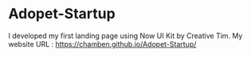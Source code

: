 # Adopet-Startup
I developed my first landing page using Now UI Kit by Creative Tim.
My website URL : https://chamben.github.io/Adopet-Startup/
